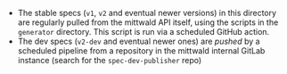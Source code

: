 - The stable specs (`v1`, `v2` and eventual newer versions) in this directory are regularly pulled from the mittwald API itself, using the scripts in the `generator` directory. This script is run via a scheduled GitHub action.
- The dev specs (`v2-dev` and eventual newer ones) are _pushed_ by a scheduled pipeline from a repository in the mittwald internal GitLab instance (search for the `spec-dev-publisher` repo)
